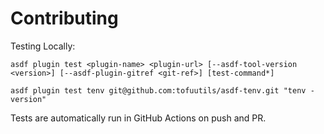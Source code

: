 # Contributing

Testing Locally:

```shell
asdf plugin test <plugin-name> <plugin-url> [--asdf-tool-version <version>] [--asdf-plugin-gitref <git-ref>] [test-command*]

asdf plugin test tenv git@github.com:tofuutils/asdf-tenv.git "tenv -version"
```

Tests are automatically run in GitHub Actions on push and PR.
